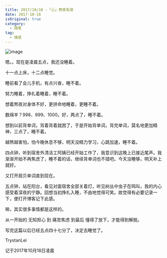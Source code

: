 ```yaml
---
title: 2017/10/18 -「心」熬夜有感
date: 2017-10-18
isOriginal: true
category:
  - 随笔
tag:
  - 情感
---
```



![image](https://images.unsplash.com/photo-1479267658415-ff274a213280?crop=entropy&cs=tinysrgb&fit=max&fm=png&ixid=MnwxNDIyNzR8MHwxfHNlYXJjaHwxOXx8bmlnaHR8ZW58MHx8fHwxNjM3MDY5MTUy&ixlib=rb-1.2.1&q=80&w=1080)


嗯。。现在是凌晨五点，我还没睡着。

十一点上床，十二点睡觉。

睡前看了会儿手机，有点兴奋，睡不着。

努力睡着，挣扎着睡着，睡不着。

想着熬夜对身体不好，更拼命地睡着，更睡不着。

数绵羊？998、999、1000。好，两点了，睡不着。

想到以前背单词，背着背着就困了，于是开始背单词，背完单词，莫名地更加精神，三点了，睡不着。

越熬越害怕，怕今晚休息不够，明天没精力学习，心跳加速，睡不着。

四点钟，听到宿舍外清洁工阿姨已经开始工作了，我意识到这晚上已接近尾声。我渐渐开始不再焦虑了，睡不着的话，继续背单词也不错吧。今天没睡够，明天补上就好。

又打开扇贝单词直到现在。

五点钟，站在阳台，看见对面宿舍全部关着灯，听见树丛中虫子在鸣叫，我的内心感受着深夜的宁静。回想当初挣扎入睡，不由地觉得可笑。故觉得有必要记录一下，便打开博客记下此感。

嘛，其实很多事情都是这样的。

从一开始的 无知担心 到 痛苦焦虑 到最后 懂得了放下，才能得到解脱。

写完这篇以后已经五点四十七分了，决定去睡觉了。

TrystanLei

记于2017年10月18日凌晨

